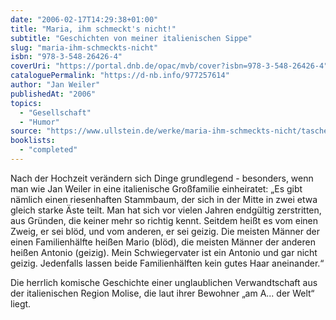 ```yaml
---
date: "2006-02-17T14:29:38+01:00"
title: "Maria, ihm schmeckt's nicht!"
subtitle: "Geschichten von meiner italienischen Sippe"
slug: "maria-ihm-schmeckts-nicht"
isbn: "978-3-548-26426-4"
coverUri: "https://portal.dnb.de/opac/mvb/cover?isbn=978-3-548-26426-4"
cataloguePermalink: "https://d-nb.info/977257614"
author: "Jan Weiler"
publishedAt: "2006"
topics:
  - "Gesellschaft"
  - "Humor"
source: "https://www.ullstein.de/werke/maria-ihm-schmeckts-nicht/taschenbuch/9783548264264"
booklists:
  - "completed"
---
```

Nach der Hochzeit verändern sich Dinge grundlegend - besonders, wenn man wie Jan 
Weiler in eine italienische Großfamilie einheiratet: „Es gibt nämlich einen
riesenhaften Stammbaum, der sich in der Mitte in zwei etwa gleich starke Äste
teilt. Man hat sich vor vielen Jahren endgültig zerstritten, aus Gründen, die
keiner mehr so richtig kennt. Seitdem heißt es vom einen Zweig, er sei blöd, und
vom anderen, er sei geizig. Die meisten Männer der einen Familienhälfte heißen 
Mario (blöd), die meisten Männer der anderen heißen Antonio (geizig). Mein 
Schwiegervater ist ein Antonio und gar nicht geizig. Jedenfalls lassen beide
Familienhälften kein gutes Haar aneinander.“

Die herrlich komische Geschichte einer unglaublichen Verwandtschaft aus der 
italienischen Region Molise, die laut ihrer Bewohner „am A... der Welt“ liegt.